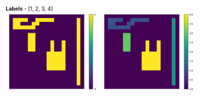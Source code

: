 **Labels**  -  [1, 2, 3, 4]
![Result](https://github.com/Dmitry-Serebrennikov/Computer_vision/blob/master/Connected_component_marking/result.png)
